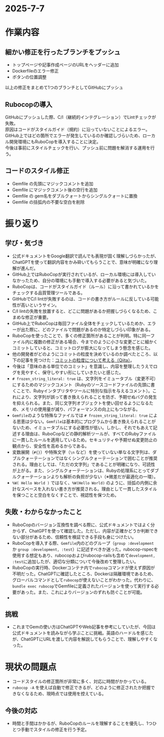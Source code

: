 # 2025-7-7

# 作業内容
## 細かい修正を行ったブランチをプッシュ  
- トップページや記事作成ページのURLをヘッダーに追加  
- Dockerfileのエラー修正  
- ボタンの位置調整
  
以上の修正をまとめて1つのブランチとしてGitHubにプッシュ  

## Rubocopの導入  
GitHubにプッシュした際、C/I（継続的インテグレーション）でLintチェックが失敗。  
原因はコードがスタイルガイド（規約）に沿っていないことによるエラー。  
GitHub上ではどの箇所でエラーが発生しているのか確認しづらいため、ローカル開発環境にもRuboCopを導入することに決定。  
今後は事前にスタイルチェックを行い、プッシュ前に問題を解消する運用を行う。

## コードのスタイル修正
- Gemfile の先頭にマジックコメントを追加
- Gemfile にマジックコメント後の空行を追加
- Gemfile の gem名をダブルクォートからシングルクォートに置換
- Gemfile の括弧内の不要な空白を削除

# 振り返り
## 学び・気づき
- 公式ドキュメントをGoogle翻訳で読んでも表現が固く理解しづらかったが、ChatGPTを使って翻訳内容をかみ砕いてもらうことで、意味が明確になり理解が進んだ。
- GitHub上ではRuboCopが実行されているが、ローカル環境には導入していなかったため、自分の環境にも手動で導入する必要があると気づいた。
- RuboCopは、コードがスタイルガイド（ルール）に沿って書かれているかをチェックする品質管理ツールである。
- GitHubでC/I lintが失敗するのは、コードの書き方がルールに反している可能性が高いというサイン。
- C/I lintの失敗を放置すると、どこに問題があるか把握しづらくなるため、こまめな修正が重要。
- GitHub上でRuboCopは毎回ファイル全体をチェックしているためか、エラーが出た際に、どのファイルで問題があるのか特定しづらい印象がある。
- RuboCopを使ったことで、多くの修正箇所があることが判明。特に同一ファイル内に複数の修正がある場合、今までのように小さな変更ごとに細かくコミットしていると、コミットログが膨大になってしまう懸念を感じた。
- 他の開発者がどのようにコミットの粒度を決めているのか調べたところ、以下の記事を見つけた：[コミットの粒度について考える（Qiita）](https://qiita.com/jnchito/items/40e0c7d32fde352607be)。
- 今後は「意味のある単位でのコミット」を意識し、内容を整理したうえでログを見やすく、保守しやすい形にしていきたいと感じた。
- `# frozen_string_literal: true` は、文字列をイミュータブル（変更不可）にするためのマジックコメント（Rubyのソースコードファイルの先頭に書くことで、Rubyインタプリタやツールに特別な指示を与えるコメント）。これにより、文字列が誤って書き換えられることを防ぎ、予期せぬバグの発生を抑えられる。また、同じ文字列オブジェクトを使い回せるようになるため、メモリの使用量が減り、パフォーマンスの向上にもつながる。  
- `Gemfile`のような特殊なファイルでは `# frozen_string_literal: true` による恩恵は少ない。`Gemfile`は基本的にプログラムから書き換えられることがないため、イミュータブルにする必要性が低い。しかし、それでもあえて記述する理由は、RuboCopなどの静的解析ツールが、すべてのRubyファイルに一貫したルールを適用しているため。セキュリティや予期せぬ変更防止の観点から、安全性を高めるからである。
- 変数展開（`#{}`）や特殊文字（`\n` など）を使っていない単なる文字列は、ダブルクォーテーションではなくシングルクォーテーションで囲むことが推奨される。理由としては、「ただの文字列」であることが明確になり、可読性が上がる。また、シングルクォーテーションは、Rubyの処理系にとってダブルクォーテーションよりも解析の負担が少ない（※微差だが最適化の一環）。
- `%W( Hello World )` ではなく、`%W(Hello World)` のように、括弧の内側に余計なスペースを入れない書き方が推奨される。理由として一貫したスタイルを保つことと空白をなくすことで、視認性を保つため。

## 失敗・わからなかったこと
- RuboCopのバージョン互換性を調べる際に、公式ドキュメントではよく分からず、ChatGPTを使って確認した。ただし、内容が正確かどうか判断できない部分があるため、信頼性を検証できる手段も身につけたい。
- RuboCopを導入する際、`Gemfile`内のどのグループ（`group :development` か `group :development, :test`）に記述すべきか迷った。rubocop-rspecを使用する想定もあり、rubocopおよびrubocop-railsも含めて`development, :test`に追加したが、適切な分類について今後改めて整理したい。
- RuboCopの実行時、Dockerコンテナ内で`rubocop`コマンドが使えず原因が不明だった。ChatGPTに確認したところ、Dockerは隔離環境であるため、グローバルコマンドとして`rubocop`が使えないことがわかった。代わりに、`bundle exec rubocop`でGemfileに定義されたバージョンを使って実行する必要があった。また、これによりバージョンのずれも防ぐことが可能。
- 

## 挑戦
- これまでGemの使い方はChatGPTやWeb記事を参考にしていたが、今回は公式ドキュメントを読みながら学ぶことに挑戦。英語のハードルを感じたが、ChatGPTにURLを渡して内容を解説してもらうことで、理解しやすくなった。


# 現状の問題点
- コードスタイルの修正箇所が非常に多く、対応に時間がかかっている。
- `rubocop -A` を使えば自動で修正できるが、どのように修正されたか把握できなくなるため、現時点では使用を控えている。

## 今後の対応
- 時間と手間はかかるが、RuboCopのルールを理解することを優先し、1つひとつ手動でスタイルの修正を行う予定。

